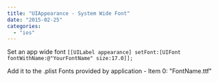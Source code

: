 ```yaml
---
title: "UIAppearance - System Wide Font"
date: "2015-02-25"
categories: 
  - "ios"
---
```


Set an app wide font `[[UILabel appearance] setFont:[UIFont fontWithName:@"YourFontName" size:17.0]];`

Add it to the .plist Fonts provided by application - Item 0: "FontName.ttf"
